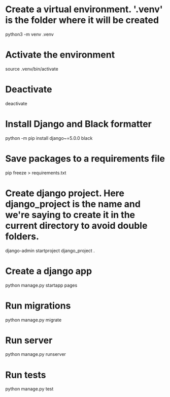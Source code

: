 # Create a virtual environment. '.venv' is the folder where it will be created
python3 -m venv .venv

# Activate the environment
source .venv/bin/activate

# Deactivate
deactivate

# Install Django and Black formatter
python -m pip install django~=5.0.0 black

# Save packages to a requirements file
pip freeze > requirements.txt

# Create django project. Here django_project is the name and we're saying to create it in the current directory to avoid double folders.
django-admin startproject django_project .

# Create a django app
python manage.py startapp pages

# Run migrations
python manage.py migrate

# Run server
python manage.py runserver

# Run tests
python manage.py test

